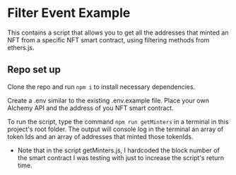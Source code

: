 # Filter Event Example

This contains a script that allows you to get all the addresses that minted an NFT from a specific NFT smart contract, using filtering methods from ethers.js.

## Repo set up

Clone the repo and run `npm i` to install necessary dependencies.

Create a .env similar to the existing .env.example file. Place your own Alchemy API and the address of you NFT smart contract.

To run the script, type the command `npm run getMinters` in a terminal in this project's root folder.
The output will console log in the terminal an array of token Ids and an array of addresses that minted those tokenIds.

* Note that in the script getMinters.js, I hardcoded the block number of the smart contract I was testing with just to increase the script's return time.